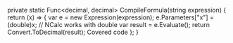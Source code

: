   private static Func<decimal, decimal> CompileFormula(string expression)
        {
            return (x) =>
            {
                var e = new Expression(expression);
                e.Parameters["x"] = (double)x; // NCalc works with double
                var result = e.Evaluate();
                return Convert.ToDecimal(result);
Covered code
            };
        }
